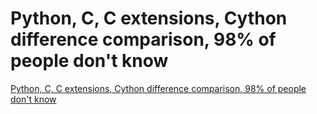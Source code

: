 # Python, C, C extensions, Cython difference comparison, 98% of people don't know
[Python, C, C extensions, Cython difference comparison, 98% of people don't know](https://aiwithcloud.com/2022/09/19/python_c_c_extensions_cython_difference_comparison_98_of_people_dont_know/)